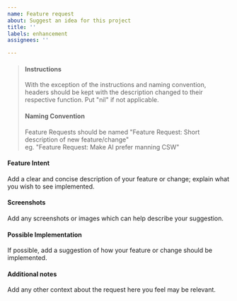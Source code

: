 ```yaml
---
name: Feature request
about: Suggest an idea for this project
title: ''
labels: enhancement
assignees: ''

---
```


>#### Instructions
>
>With the exception of the instructions and naming convention, headers should be kept with the description changed to their respective function. Put "nil" if not applicable.
>
>#### Naming Convention
>
>Feature Requests should be named "Feature Request: Short description of new feature/change"  
>eg. "Feature Request: Make AI prefer manning CSW"

#### Feature Intent

Add a clear and concise description of your feature or change; explain what you wish to see implemented.  

#### Screenshots

Add any screenshots or images which can help describe your suggestion.

#### Possible Implementation

If possible, add a suggestion of how your feature or change should be implemented.  

#### Additional notes

Add any other context about the request here you feel may be relevant.
